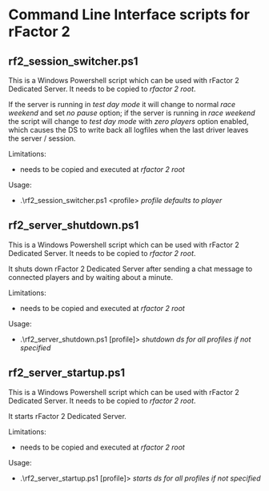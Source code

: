 # Command Line Interface scripts for rFactor 2

## rf2_session_switcher.ps1

This is a Windows Powershell script which can be used with rFactor 2 Dedicated Server. It needs to be copied to *rfactor 2 root*.

If the server is running in *test day mode* it will change to normal *race weekend* and set *no pause* option; if the server is
running in *race weekend* the script will change to *test day mode* with *zero players* option enabled, which causes the DS to
write back all logfiles when the last driver leaves the server / session.

Limitations:

- needs to be copied and executed at *rfactor 2 root*

Usage:

- .\rf2_session_switcher.ps1 \<profile\> *profile defaults to player*

## rf2_server_shutdown.ps1

This is a Windows Powershell script which can be used with rFactor 2 Dedicated Server. It needs to be copied to *rfactor 2 root*.

It shuts down rFactor 2 Dedicated Server after sending a chat message to connected players and by waiting about a minute.

Limitations:

- needs to be copied and executed at *rfactor 2 root*

Usage:

- .\rf2_server_shutdown.ps1 \[profile]> *shutdown ds for all profiles if not specified*

## rf2_server_startup.ps1

This is a Windows Powershell script which can be used with rFactor 2 Dedicated Server. It needs to be copied to *rfactor 2 root*.

It starts rFactor 2 Dedicated Server.

Limitations:

- needs to be copied and executed at *rfactor 2 root*

Usage:

- .\rf2_server_startup.ps1 \[profile]> *starts ds for all profiles if not specified*


